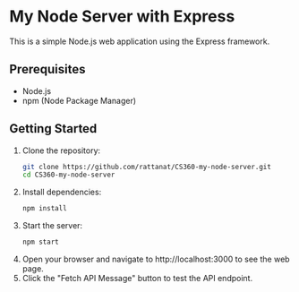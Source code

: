 # My Node Server with Express

This is a simple Node.js web application using the Express framework.

## Prerequisites

- Node.js
- npm (Node Package Manager)

## Getting Started

1. Clone the repository:
   ```bash
   git clone https://github.com/rattanat/CS360-my-node-server.git
   cd CS360-my-node-server
2. Install dependencies:
   ```bash
   npm install
3. Start the server:
   ```bash
   npm start
4. Open your browser and navigate to http://localhost:3000 to see the web page.
5. Click the "Fetch API Message" button to test the API endpoint.
